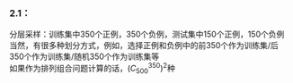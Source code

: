 ### 2.1：
分层采样：训练集中350个正例，350个负例，测试集中150个正例，150个负例     
当然，有很多种划分方式，例如，选择正例和负例中的前350个作为训练集/后350个作为训练集/随机350个作为训练集等      
如果作为排列组合问题计算的话，$(C_{500}^{350})^{2}$种    
